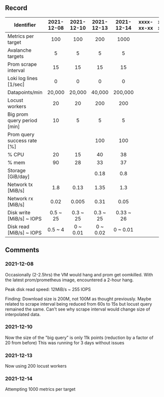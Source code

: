 ## Record

| Identifier                  | 2021-12-08 | 2021-12-10 | 2021-12-13 | 2021-12-14 | xxxx-xx-xx | xxxx-xx-xx | xxxx-xx-xx |
|-----------------------------|:----------:|:----------:|:----------:|:----------:|:----------:|:----------:|:----------:|
| Metrics per target          |     100    |     100    |     200    |    1000    |            |            |            |
| Avalanche targets           |      5     |      5     |      5     |      5     |            |            |            |
| Prom scrape interval        |     15     |     15     |     15     |     15     |            |            |            |
| Loki log lines [1/sec]      |      0     |      0     |      0     |      0     |            |            |            |
| Datapoints/min              |   20,000   |   20,000   |   40,000   |   200,000  |            |            |            |
| Locust workers              |     20     |     20     |     200    |     200    |            |            |            |
| Big prom query period [min] |      10    |      5     |      5     |      5     |            |            |            |
| Prom query success rate [%] |            |            |     100    |     100    |            |            |            |
| % CPU                       |     20     |     15     |     40     |     38     |            |            |            |
| % mem                       |     90     |     28     |     33     |     37     |            |            |            |
| Storage [GiB/day]           |            |            |    0.18    |     0.8    |            |            |            |
| Network tx [MiB/s]          |     1.8    |    0.13    |    1.35    |     1.3    |            |            |            |
| Network rx [MiB/s]          |    0.02    |    0.005   |    0.31    |    0.05    |            |            |            |
| Disk write [MiB/s] ~ IOPS   |  0.5 ~ 25  |  0.3 ~ 25  |  0.3 ~ 25  |  0.33 ~ 26 |            |            |            |
| Disk read [MiB/s] ~ IOPS    |   0.5 ~ 4  |  0 ~ 0.01  |  0 ~ 0.02  |  0 ~ 0.01  |            |            |            |

## Comments
### 2021-12-08
Occasionally (2-2.5hrs) the VM would hang and prom get oomkilled.
With the latest prom/prometheus image, encountered a 2-hour hang.

Peak disk read speed: 12MiB/s ~ 255 IOPS

Finding:
Download size is 200M, not 100M as thought previously. Maybe related to scrape interval being
reduced from 60s to 15s but locust query remained the same. Can't see why scrape interval would
change size of interpolated data.


### 2021-12-10
Now the size of the "big query" is only 11k points (reduction by a factor of 20 from before)
This was running for 3 days without issues

### 2021-12-13
Now using 200 locust workers

### 2021-12-14
Attempting 1000 metrics per target

